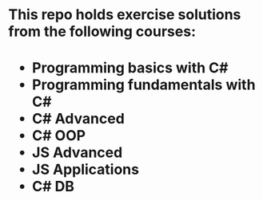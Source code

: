 <div>
  <h1>This repo holds exercise solutions from the following courses:<h1>
    <ul>
    <li>Programming basics with C#</li>
    <li>Programming fundamentals with C#</li>
    <li>C# Advanced</li>
    <li>C# OOP</li>
    <li>JS Advanced</li>
    <li>JS Applications</li>
    <li>C# DB</li>
    </ul>
</div>
